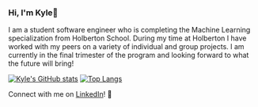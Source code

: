 ### Hi, I'm Kyle👋

I am a student software engineer who is completing the Machine Learning specialization from Holberton School. During my time at Holberton I have worked with my peers on a variety of individual and group projects. I am currently in the final trimester of the program and looking forward to what the future will bring!

[![Kyle's GitHub stats](https://github-readme-stats.vercel.app/api?username=kyle-gross&theme=dark)](https://github.com/kyle-gross/github-readme-stats)
[![Top Langs](https://github-readme-stats.vercel.app/api/top-langs/?username=kyle-gross&layout=compact&theme=dark)](https://github.com/kyle-gross/github-readme-stats)

Connect with me on [LinkedIn](https://www.linkedin.com/in/kyle-gross-swe/ "LinkedIn")! 🔗
<!--
**kyle-gross/kyle-gross** is a ✨ _special_ ✨ repository because its `README.md` (this file) appears on your GitHub profile.

Here are some ideas to get you started:

- 🔭 I’m currently working on ...
- 🌱 I’m currently learning ...
- 👯 I’m looking to collaborate on ...
- 🤔 I’m looking for help with ...
- 💬 Ask me about ...
- 📫 How to reach me: ...
- 😄 Pronouns: ...
- ⚡ Fun fact: ...
-->
